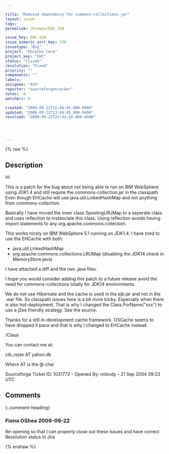 ```yaml
---

title: "Removed dependency for commons-collections.jar"
layout: issue
tags: 
permalink: /browse/EHC-338

issue_key: EHC-338
issue_numeric_sort_key: 338
issuetype: "Bug"
project: "Ehcache Core"
project_key: "EHC"
status: "Closed"
resolution: "Fixed"
priority: ""
components: ""
labels: 
assignee: "drb"
reporter: "sourceforgetracker"
votes:  0
watchers: 0

created: "2009-09-21T15:08:05.000-0400"
updated: "2009-09-22T23:44:45.000-0400"
resolved: "2009-09-22T23:44:45.000-0400"




---
```


{% raw %}

## Description

<div markdown="1" class="description">

Hi

This is a patch for the bug about not being able to run
on IBM WebSphere using JDK1.4 and still require the
commons-collection.jar in the classpath. Even though
EHCache will use java.util.LinkedHashMap and not
anything from commons-collection.

Basically I have moved the inner class SpoolingLRUMap
to a seperate class and uses reflection to instanciate
this class. Using reflection avoids having import
statements to any org.apache.commons.collection.

This works nicely on IBM WebSphere 5.1 running on
JDK1.4. I have tried to use the EHCache with both:
- java.util.LinkedHashMap
- org.apache.commons.collections.LRUMap (disabling the
JDK14 check in MemoryStore.java)

I have attached a diff and the two .java files.

I hope you would consider adding this patch to a future
release avoid the need for commons-collections totally
for JDK14 environments.

We do not use Hibernate and the cache is used in the
ejb.jar and not in the .war file. So classpath issues
here is a bit more tricky. Especially when there is
also hot-deployment. That is why I changed the
Class.ForName("xxx") to use a j2ee friendly strategy.
See the source.

Thanks for a still in-development cache framework.
OSCache seems to have dropped it pace and that is why I
changed to EHCache instead.

/Claus

You can contact me at:

cib\_rejse
    AT
yahoo.dk

Where AT is the @ char


Sourceforge Ticket ID: 1031772 - Opened By: nobody - 21 Sep 2004 09:23 UTC

</div>

## Comments


{:.comment-heading}
### **Fiona OShea** <span class="date">2009-09-22</span>

<div markdown="1" class="comment">

Re-opening so that I can properly close out these issues and have correct Resolution status in Jira

</div>



{% endraw %}
